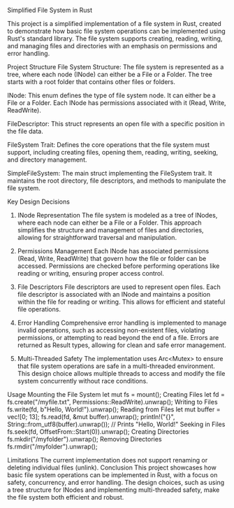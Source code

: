 Simplified File System in Rust

This project is a simplified implementation of a file system in Rust, created to demonstrate how basic file system operations can be implemented using Rust's standard library. The file system supports creating, reading, writing, and managing files and directories with an emphasis on permissions and error handling.

Project Structure
File System Structure: The file system is represented as a tree, where each node (INode) can either be a File or a Folder. The tree starts with a root folder that contains other files or folders.

INode: This enum defines the type of file system node. It can either be a File or a Folder. Each INode has permissions associated with it (Read, Write, ReadWrite).

FileDescriptor: This struct represents an open file with a specific position in the file data.

FileSystem Trait: Defines the core operations that the file system must support, including creating files, opening them, reading, writing, seeking, and directory management.

SimpleFileSystem: The main struct implementing the FileSystem trait. It maintains the root directory, file descriptors, and methods to manipulate the file system.

Key Design Decisions
1. INode Representation
The file system is modeled as a tree of INodes, where each node can either be a File or a Folder. This approach simplifies the structure and management of files and directories, allowing for straightforward traversal and manipulation.

2. Permissions Management
Each INode has associated permissions (Read, Write, ReadWrite) that govern how the file or folder can be accessed. Permissions are checked before performing operations like reading or writing, ensuring proper access control.

3. File Descriptors
File descriptors are used to represent open files. Each file descriptor is associated with an INode and maintains a position within the file for reading or writing. This allows for efficient and stateful file operations.

4. Error Handling
Comprehensive error handling is implemented to manage invalid operations, such as accessing non-existent files, violating permissions, or attempting to read beyond the end of a file. Errors are returned as Result types, allowing for clean and safe error management.

5. Multi-Threaded Safety
The implementation uses Arc<Mutex<INode>> to ensure that file system operations are safe in a multi-threaded environment. This design choice allows multiple threads to access and modify the file system concurrently without race conditions.

Usage
Mounting the File System
let mut fs = mount();
Creating Files
let fd = fs.create("/myfile.txt", Permissions::ReadWrite).unwrap();
Writing to Files
fs.write(fd, b"Hello, World!").unwrap();
Reading from Files
let mut buffer = vec![0; 13];
fs.read(fd, &mut buffer).unwrap();
println!("{}", String::from_utf8(buffer).unwrap()); // Prints "Hello, World!"
Seeking in Files
fs.seek(fd, OffsetFrom::Start(0)).unwrap();
Creating Directories
fs.mkdir("/myfolder").unwrap();
Removing Directories
fs.rmdir("/myfolder").unwrap();

Limitations
The current implementation does not support renaming or deleting individual files (unlink).
Conclusion
This project showcases how basic file system operations can be implemented in Rust, with a focus on safety, concurrency, and error handling. The design choices, such as using a tree structure for INodes and implementing multi-threaded safety, make the file system both efficient and robust.